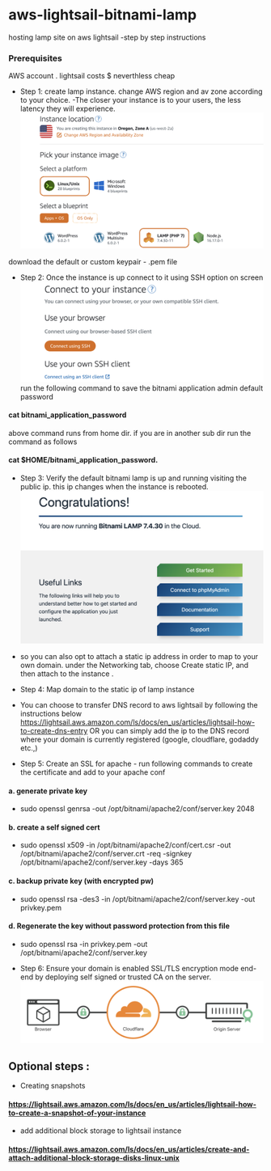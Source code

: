 # aws-lightsail-bitnami-lamp
hosting lamp site on aws lightsail -step by step instructions
### Prerequisites
AWS account . lightsail costs $ neverthless cheap

- Step 1: create lamp instance. change AWS region and av zone according to your choice. -The closer your instance is to your users, the less latency they will experience.
![AWS Lightsail](/images/img1.png?raw=true "AWS Lightsail")

download the default or custom keypair - .pem file

- Step 2: Once the instance is up connect to it using SSH option on screen 
![SSH ](/images/img2.png?raw=true "SSH")
run the following command to save the bitnami application admin default password
#### cat bitnami_application_password
above command runs from home dir. if you are in another sub dir run the command as follows 
#### cat $HOME/bitnami_application_password.


- Step 3: Verify the default bitnami lamp is up and running visiting the public ip. this ip changes when the instance is rebooted. 
![lamp ](/images/img3.png?raw=true "lamp")
- so you can also opt to attach a static ip address in order to map to your own domain. under the Networking tab, choose Create static IP, and then attach to the instance .

- Step 4: Map domain to the static ip of lamp instance 
- You can choose to transfer DNS record to aws lightsail by following the instructions below
https://lightsail.aws.amazon.com/ls/docs/en_us/articles/lightsail-how-to-create-dns-entry
OR you can simply add the ip to the DNS record where your domain is currently registered (google, cloudflare, godaddy etc.,)
- Step 5: Create an SSL for apache - run following commands to create the certificate and add to your apache conf
#### a. generate private key
- sudo openssl genrsa -out /opt/bitnami/apache2/conf/server.key 2048
####  b. create a self signed cert
- sudo openssl x509 -in /opt/bitnami/apache2/conf/cert.csr -out /opt/bitnami/apache2/conf/server.crt -req -signkey /opt/bitnami/apache2/conf/server.key -days 365
#### c. backup private key (with encrypted pw)
- sudo openssl rsa -des3 -in /opt/bitnami/apache2/conf/server.key -out privkey.pem
#### d. Regenerate the key without password protection from this file 
- sudo openssl rsa -in privkey.pem -out /opt/bitnami/apache2/conf/server.key

- Step 6: Ensure your domain is enabled SSL/TLS encryption mode end-end by deploying self signed or trusted CA on the server.
![ssl ](/images/img4.png?raw=true "ssl")


## Optional steps :
- Creating snapshots
#### https://lightsail.aws.amazon.com/ls/docs/en_us/articles/lightsail-how-to-create-a-snapshot-of-your-instance

- add additional block storage to lightsail instance
#### https://lightsail.aws.amazon.com/ls/docs/en_us/articles/create-and-attach-additional-block-storage-disks-linux-unix
